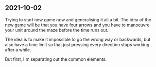 ## 2021-10-02

Trying to start new game now and generalising it all a bit. The idea of the 
new game will be that you have four arrows and you have to manoeuvre your
unit around the maze before the time runs out.

The idea is to make it impossible to go the wrong way or backwards, but also
have a time limit so that just pressing every direction stops working after 
a while.

But first, I'm separating out the common elements.